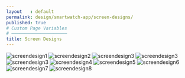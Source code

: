 ```yaml
---
layout   : default
permalink: design/smartwatch-app/screen-designs/
published: true
# Custom Page Variables
# ─────────────────────
title: Screen Designs
---
```


<img src="../../../images/screen1.png" alt="screendesign1" class="images3">

<img src="../../../images/screen2.png" alt="screendesign2" class="images3">

<img src="../../../images/screen3.png" alt="screendesign3" class="images3">

<img src="../../../images/screen3.1.png" alt="screendesign3" class="images3">

<img src="../../../images/screen3.2.png" alt="screendesign3" class="images3">

<img src="../../../images/screen4.png" alt="screendesign4" class="images3">

<img src="../../../images/screen5.png" alt="screendesign5" class="images3">

<img src="../../../images/screen6.png" alt="screendesign6" class="images3">

<img src="../../../images/screen7.png" alt="screendesign7" class="images3">

<img src="../../../images/screen8.png" alt="screendesign8" class="images3">